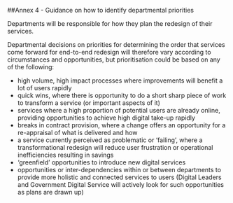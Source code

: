 ##Annex 4 - Guidance on how to identify departmental priorities

Departments will be responsible for how they plan the redesign of their services.

Departmental decisions on priorities for determining the order that
services come forward for end-to-end redesign will therefore vary
according to circumstances and opportunities, but prioritisation could
be based on any of the following:

-   high volume, high impact processes where improvements will benefit
    a lot of users rapidly
-   quick wins, where there is opportunity to do a short sharp piece
    of work to transform a service (or important aspects of it)
-   services where a high proportion of potential users are already
    online, providing opportunities to achieve high digital take-up
    rapidly
-   breaks in contract provision, where a change offers an opportunity
    for a re-appraisal of what is delivered and how
-   a service currently perceived as problematic or ‘failing’, where a
    transformational redesign will reduce user frustration or
    operational inefficiencies resulting in savings
-   ‘greenfield’ opportunities to introduce new digital services
-   opportunities or inter-dependencies within or between departments
    to provide more holistic and connected services to users (Digital
    Leaders and Government Digital Service will actively look for such
    opportunities as plans are drawn up)